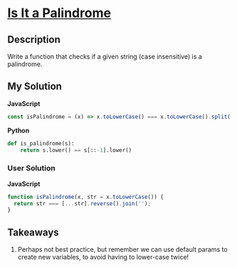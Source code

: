 # [Is It a Palindrome](https://www.codewars.com/kata/57a1fd2ce298a731b20006a4)

## Description

Write a function that checks if a given string (case insensitive) is a palindrome.

## My Solution

**JavaScript**

```js
const isPalindrome = (x) => x.toLowerCase() === x.toLowerCase().split('').reverse().join('');
```

**Python**

```py
def is_palindrome(s):
    return s.lower() == s[::-1].lower()
```

### User Solution

**JavaScript**

```js
function isPalindrome(x, str = x.toLowerCase()) {
  return str === [...str].reverse().join('');
}
```

## Takeaways

1. Perhaps not best practice, but remember we can use default params to create new variables, to avoid having to lower-case twice!
